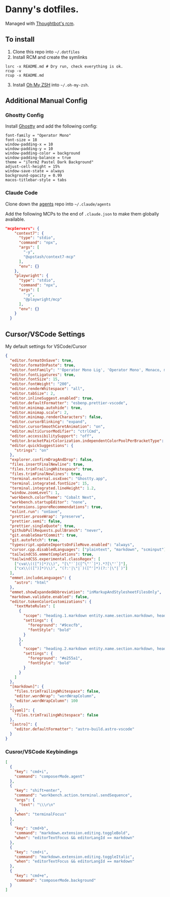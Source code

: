 # Danny's dotfiles.

Managed with [Thoughtbot's rcm](http://thoughtbot.github.io/rcm/rcm.7.html).

## To install

1. Clone this repo into `~/.dotfiles`
2. Install RCM and create the symlinks

```shell
lsrc -x README.md # Dry run, check everything is ok.
rcup -v
rcup -x README.md
```

3. Install [Oh My ZSH](http://ohmyz.sh/) into `~/.oh-my-zsh`.

## Additional Manual Config

### Ghostty Config

Install [Ghostty](https://ghostty.org/) and add the following config:

```
font-family = "Operator Mono"
font-size = 18
window-padding-x = 10
window-padding-y = 10
window-padding-color = background
window-padding-balance = true
theme = "iTerm2 Pastel Dark Background"
adjust-cell-height = 15%
window-save-state = always
background-opacity = 0.99
macos-titlebar-style = tabs
```

### Claude Code

Clone down the [agents](https://github.com/dannysmith/agents) repo into `~/.claude/agents`

Add the following MCPs to the end of `.claude.json` to make them globally available.

```json
"mcpServers": {
    "context7": {
      "type": "stdio",
      "command": "npx",
      "args": [
        "-y",
        "@upstash/context7-mcp"
      ],
      "env": {}
    },
    "playwright": {
      "type": "stdio",
      "command": "npx",
      "args": [
        "-y",
        "@playwright/mcp"
      ],
      "env": {}
    }
  }
```

## Cursor/VSCode Settings

My default settings for VSCode/Cursor

```json
{
  "editor.formatOnSave": true,
  "editor.formatOnPaste": true,
  "editor.fontFamily": "'Operator Mono Lig', 'Operator Mono', Monaco, monospace",
  "editor.fontLigatures": true,
  "editor.fontSize": 15,
  "editor.fontWeight": "200",
  "editor.renderWhitespace": "all",
  "editor.tabSize": 2,
  "editor.inlineSuggest.enabled": true,
  "editor.defaultFormatter": "esbenp.prettier-vscode",
  "editor.minimap.autohide": true,
  "editor.minimap.scale": 2,
  "editor.minimap.renderCharacters": false,
  "editor.cursorBlinking": "expand",
  "editor.cursorSmoothCaretAnimation": "on",
  "editor.multiCursorModifier": "ctrlCmd",
  "editor.accessibilitySupport": "off",
  "editor.bracketPairColorization.independentColorPoolPerBracketType": true,
  "editor.quickSuggestions": {
    "strings": "on"
  },
  "explorer.confirmDragAndDrop": false,
  "files.insertFinalNewline": true,
  "files.trimTrailingWhitespace": true,
  "files.trimFinalNewlines": true,
  "terminal.external.osxExec": "Ghostty.app",
  "terminal.integrated.fontSize": 15,
  "terminal.integrated.lineHeight": 1.2,
  "window.zoomLevel": 1,
  "workbench.colorTheme": "Cobalt Next",
  "workbench.startupEditor": "none",
  "extensions.ignoreRecommendations": true,
  "eslint.run": "onSave",
  "prettier.proseWrap": "preserve",
  "prettier.semi": false,
  "prettier.singleQuote": true,
  "githubPullRequests.pullBranch": "never",
  "git.enableSmartCommit": true,
  "git.autofetch": true,
  "typescript.updateImportsOnFileMove.enabled": "always",
  "cursor.cpp.disabledLanguages": ["plaintext", "markdown", "scminput"],
  "tailwindCSS.emmetCompletions": true,
  "tailwindCSS.experimental.classRegex": [
    ["cva\\(([^)]*)\\)", "[\"'`]([^\"'`]*).*?[\"'`]"],
    ["cx\\(([^)]*)\\)", "(?:'|\"|`)([^']*)(?:'|\"|`)"]
  ],
  "emmet.includeLanguages": {
    "astro": "html"
  },
  "emmet.showExpandedAbbreviation": "inMarkupAndStylesheetFilesOnly",
  "markdown.validate.enabled": false,
  "editor.tokenColorCustomizations": {
    "textMateRules": [
      {
        "scope": "heading.1.markdown entity.name.section.markdown, heading.1.markdown punctuation.definition.heading.markdown",
        "settings": {
          "foreground": "#9cecfb",
          "fontStyle": "bold"
        }
      },
      {
        "scope": "heading.2.markdown entity.name.section.markdown, heading.2.markdown punctuation.definition.heading.markdown",
        "settings": {
          "foreground": "#e255a1",
          "fontStyle": "bold"
        }
      }
    ]
  },
  "[markdown]": {
    "files.trimTrailingWhitespace": false,
    "editor.wordWrap": "wordWrapColumn",
    "editor.wordWrapColumn": 100
  },
  "[yaml]": {
    "files.trimTrailingWhitespace": false
  },
  "[astro]": {
    "editor.defaultFormatter": "astro-build.astro-vscode"
  }
}
```

### Cusror/VSCode Keybindings

```json
[
  {
    "key": "cmd+i",
    "command": "composerMode.agent"
  },
  {
    "key": "shift+enter",
    "command": "workbench.action.terminal.sendSequence",
    "args": {
      "text": "\\\r\n"
    },
    "when": "terminalFocus"
  },
  {
    "key": "cmd+b",
    "command": "markdown.extension.editing.toggleBold",
    "when": "editorTextFocus && editorLangId == markdown"
  },
  {
    "key": "cmd+i",
    "command": "markdown.extension.editing.toggleItalic",
    "when": "editorTextFocus && editorLangId == markdown"
  },
  {
    "key": "cmd+e",
    "command": "composerMode.background"
  }
]
```
